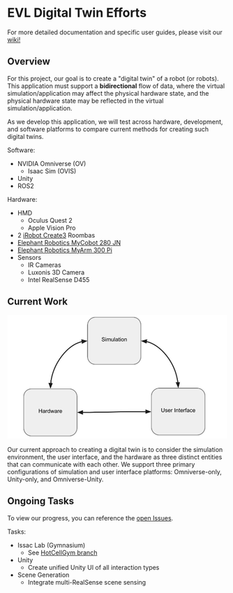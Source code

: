 # EVL Digital Twin Efforts

For more detailed documentation and specific user guides, please visit our [wiki!](https://github.com/uic-evl/digital-twin/wiki)

## Overview

For this project, our goal is to create a "digital twin" of a robot (or robots). This application must support a **bidirectional** flow of data, where the virtual simulation/application may affect the physical hardware state, and the physical hardware state may be reflected in the virtual simulation/application. 

As we develop this application, we will test across hardware, development, and software platforms to compare current methods for creating such digital twins. 

Software:
* NVIDIA Omniverse (OV)
  * Isaac Sim (OVIS)
* Unity
* ROS2

Hardware:
* HMD
    * Oculus Quest 2
    * Apple Vision Pro
* 2 [iRobot Create3](https://iroboteducation.github.io/create3_docs/) Roombas
* [Elephant Robotics MyCobot 280 JN](https://www.elephantrobotics.com/en/mycobot-en/)
* [Elephant Robotics MyArm 300 Pi](https://shop.elephantrobotics.com/products/myarm)
* Sensors
  * IR Cameras
  * Luxonis 3D Camera
  * Intel RealSense D455

## Current Work

![DT Architecture Diagram](https://github.com/uic-evl/DOE_DigitalTwin/blob/restructure/wiki_images/diagram.png)

 Our current approach to creating a digital twin is to consider the simulation environment, the user interface, and the hardware as three distinct entities that can communicate with each other. We support three primary configurations of simulation and user interface platforms: Omniverse-only, Unity-only, and Omniverse-Unity. 

## Ongoing Tasks

To view our progress, you can reference the [open Issues](https://github.com/uic-evl/digital-twin/issues).

Tasks:
* Issac Lab (Gymnasium)
  * See [HotCellGym branch](https://github.com/uic-evl/DOE_DigitalTwin/tree/Isaac-Lab-Hotcell-Environment)
* Unity
  * Create unified Unity UI of all interaction types
* Scene Generation
  * Integrate multi-RealSense scene sensing     

